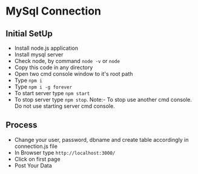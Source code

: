 # MySql Connection

## Initial SetUp
- Install node.js application
- Install mysql server
- Check node, by command `node -v` or `node`
- Copy this code in any directory
- Open two cmd console window to it's root path
- Type `npm i`
- Type `npm i -g forever`
- To start server type `npm start`
- To stop server type `npm stop`. Note:- To stop use another cmd console. Do not use starting server cmd console.

## Process
 - Change your user, password, dbname and create table accordingly in connection.js file
 - In Browser type `http://localhost:3000/`
 - Click on first page
 - Post Your Data

